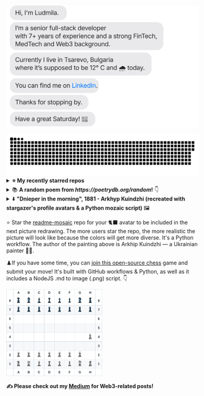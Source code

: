 [![](https://raw.githubusercontent.com/milaabl/milaabl/main/chat.svg)](https://www.linkedin.com/in/ludmila-a-dev/)

<!-- https://github.com/milaabl/milaabl/assets/86361434/c35b0e6f-acf0-435e-920d-b90faa4788ad -->

<img alt="Snake eating my contributions for breakfast🧉" src="https://raw.githubusercontent.com/milaabl/milaabl-readme/preview/github-contribution-grid-snake.svg" />

<details>
<summary>
  <strong>⭐ My recently starred repos </strong>
</summary>
  
<!-- Starred repos start -->
| Name | Url | Stars | Description |
| --- | --- |  --- |  --- |
| Xunzhuo/Xunzhuo|https://github.com/Xunzhuo/Xunzhuo|37|About me|
| zcaceres/interview-prep|https://github.com/zcaceres/interview-prep|1|algos, data structures etc.|
| zcaceres/snoop|https://github.com/zcaceres/snoop|3|Like grep or ack... for the DOM|
| zcaceres/zcaceres|https://github.com/zcaceres/zcaceres|2|Super secret Github profile README thing|
| zcaceres/dotfiles|https://github.com/zcaceres/dotfiles|2|System setup w/dotfiles, tools, and apps automated with Ansible. Forever a WIP.|
| glitch-txs/walletconnect-cafe|https://github.com/glitch-txs/walletconnect-cafe|2|Ethereum-provider implementation with Cafe (global state manager)|
| glitch-txs/metamask-csp-firefox|https://github.com/glitch-txs/metamask-csp-firefox|4|MetaMask is blocked by Firefox when using CSP|
| glitch-txs/next-auth|https://github.com/glitch-txs/next-auth|1|Authentication for the Web.|
| michaelsbradleyjr/nim-notcurses|https://github.com/michaelsbradleyjr/nim-notcurses|26|Nim wrapper for Notcurses: blingful TUIs and character graphics|
| arianXdev/hardhat-jest|https://github.com/arianXdev/hardhat-jest|10|A Hardhat plugin that allows you to use Jest easily!|
| przemek890/Gender_prediction|https://github.com/przemek890/Gender_prediction|4|An application that utilizes camera input to predict a person's gender using a convolutional layer in PyTorch.|
| pieralukasz/pixel-recruitment-task|https://github.com/pieralukasz/pixel-recruitment-task|1|Zadanie rekrutacyjne Pixel Technology|
| SaraRasoulian/oop-solid-patterns|https://github.com/SaraRasoulian/oop-solid-patterns|14|💎  An educational repository for OOP, SOLID and Design Patterns|
| BogdanMFometescu/resume-builder|https://github.com/BogdanMFometescu/resume-builder|13|Django-based web application that allows users to create, update, and export professional resumes.|
| 0xMimir/Advance-CNN-LSTM-Model-for-Cryptocurrency-Forecasting|https://github.com/0xMimir/Advance-CNN-LSTM-Model-for-Cryptocurrency-Forecasting|6|CNN LSTM model used for predicting cryptocurrencies|
| b-hristov/b-hristov|https://github.com/b-hristov/b-hristov|1||
| CloverGit/CloverGit|https://github.com/CloverGit/CloverGit|7||
| TatevKaren/TatevKaren-data-science-portfolio|https://github.com/TatevKaren/TatevKaren-data-science-portfolio|56|Data Science Portfolio of Tatev Karen Aslanyan including Case Studies and Research Projects that I have completed that solve business problems or introduce new products. Case Study papers, codes, and additional resources are all included.|
| PiotrRut/elonmusk-twitter-notifier|https://github.com/PiotrRut/elonmusk-twitter-notifier|62|AI driven e-mail notifier for tweets mentioning stock from Elon Musk 📈|
| Vendicated/Vencord|https://github.com/Vendicated/Vencord|6581|The cutest Discord client mod|
| yeoman/yo|https://github.com/yeoman/yo|3789|CLI tool for running Yeoman generators|
| matter-labs/zksync-era|https://github.com/matter-labs/zksync-era|2865|zkSync era|
| 0age/create2crunch|https://github.com/0age/create2crunch|419|A Rust program for finding salts that create gas-efficient Ethereum addresses via CREATE2.|
| joshstevens19/ethereum-multicall|https://github.com/joshstevens19/ethereum-multicall|334|Ability to call many ethereum constant function calls in 1 JSONRPC request|
| threshold-network/token-dashboard|https://github.com/threshold-network/token-dashboard|21||
| LimeChain/mongoose-immutable-plugin|https://github.com/LimeChain/mongoose-immutable-plugin|2|Mongoose plugin guarding fields from modifications|
| ankitects/anki|https://github.com/ankitects/anki|17138|Anki's shared backend and web components, and the Qt frontend|
| lightningnetwork/lnd|https://github.com/lightningnetwork/lnd|7478|Lightning Network Daemon ⚡️|
| CoNarrative/mongo-immutable|https://github.com/CoNarrative/mongo-immutable|10|Immutable MongoDB.|
| lightningdevkit/rust-lightning|https://github.com/lightningdevkit/rust-lightning|1080|A highly modular Bitcoin Lightning library written in Rust. It's rust-lightning, not Rusty's Lightning!|

<!-- Starred repos end -->

</details>

<details>
  <summary>📚 <strong>A random poem from <em>https://poetrydb.org/random</em>!</strong> 👇 </summary>

<!-- Start poem -->
# 💮 To an Oak at Newstead by *George Gordon, Lord Byron*

<p>
    Young Oak! when I planted thee deep in the ground,<br/>  I hoped that thy days would be longer than mine;<br/>That thy dark-waving branches would flourish around,<br/>  And ivy thy trunk with its mantle entwine.<br/><br/>Such, such was my hope, when in Infancy's years,<br/>  On the land of my Fathers I rear'd thee with pride;<br/>They are past, and I water thy stem with my tears,--<br/>  Thy decay, not the _weeds_ that surround thee can hide.<br/><br/>I left thee, my Oak, and, since that fatal hour,<br/>  A stranger has dwelt in the hall of my Sire;<br/>Till Manhood shall crown me, not mine is the power,<br/>  But his, whose neglect may have bade thee expire.<br/><br/>Oh! hardy thou wert--even now little care<br/>  Might revive thy young head, and thy wounds gently<br/>    heal:<br/>But thou wert not fated affection to share--<br/>  For who could suppose that a Stranger would feel?<br/><br/>Ah, droop not, my Oak! lift thy head for a while;<br/>  Ere twice round yon Glory this planet shall run,<br/>The hand of thy Master will teach thee to smile,<br/>  When Infancy's years of probation are done.<br/><br/>Oh, live then, my Oak! tow'r aloft from the weeds,<br/>  That clog thy young growth, and assist thy decay,<br/>For still in thy bosom are Life's early seeds,<br/>  And still may thy branches their beauty display.<br/><br/>Oh! yet, if Maturity's years may be thine,<br/>  Though _I_ shall lie low in the cavern of Death,<br/>On thy leaves yet the day-beam of ages may shine,<br/>  Uninjured by Time, or the rude Winter's breath.<br/><br/>For centuries still may thy boughs lightly wave<br/>  O'er the corse of thy Lord in thy canopy laid;<br/>While the branches thus gratefully shelter his grave,<br/>  The Chief who survives may recline in thy shade.<br/><br/>And as he, with his boys, shall revisit this spot,<br/>  He will tell them in whispers more softly to tread.<br/>Oh! surely, by these I shall ne'er be forgot;<br/>  Remembrance still hallows the dust of the dead.<br/><br/>And here, will they say, when in Life's glowing prime,<br/>  Perhaps he has pour'd forth his young simple lay,<br/>And here must he sleep, till the moments of Time<br/>  Are lost in the hours of Eternity's day.
</p>

***
<!-- End poem -->
</details>

<details>
<summary>
  ⬇️ <strong>"Dnieper in the morning", 1881 - Arkhyp Kuindzhi (recreated with stargazer's profile avatars & a Python mozaic script)</strong> 🖼️
</summary>

<img width="49%" src="https://raw.githubusercontent.com/milaabl/readme-mosaic/main/data/input.jpg" alt="Original picture"/>
<img width="49%" src="https://raw.githubusercontent.com/milaabl/readme-mosaic/main/data/output.jpg" alt="Output picture"/>
<img width="70%" src="https://raw.githubusercontent.com/milaabl/readme-mosaic/main/data/output.gif" alt="Output GIF"/>
</details>

⭐ Star the [readme-mosaic](https://github.com/milaabl/readme-mosaic) repo for your 🐈‍⬛ avatar to be included in the next picture redrawing. The more users star the repo, the more realistic the picture will look like because the colors will get more diverse. It's a Python workflow. The author of the painting above is Arkhip Kuindzhi — a Ukrainian painter 💙💛.

♟️If you have some time, you can [join this open-source chess](https://github.com/milaabl/readme-chess) game and submit your move! It's built with GitHub workflows & Python, as well as it includes a NodeJS .md to image (.png) script. 👇

<a href="https://github.com/milaabl/readme-chess/blob/master/README.md"><img src="https://raw.githubusercontent.com/milaabl/readme-chess/master/chess.png" alt="README chess dynamic game preview" width="50%" /></a>

<strong>✍️ Please check out my <a href="https://medium.com/@milaabl2405">Medium</a> for Web3-related posts!</strong>
